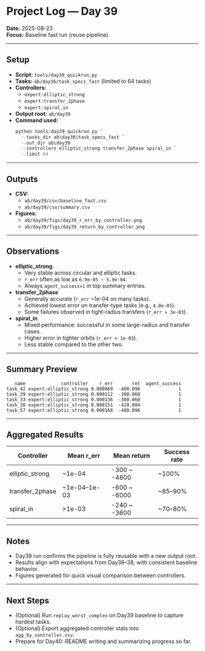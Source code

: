# Project Log — Day 39

**Date:** 2025-08-23  
**Focus:** Baseline fast run (reuse pipeline)

---

## Setup
- **Script:** `tools/day39_quickrun.py`
- **Tasks:** `ab/day36/task_specs_fast` (limited to 64 tasks)
- **Controllers:**  
  - `expert:elliptic_strong`  
  - `expert:transfer_2phase`  
  - `expert:spiral_in`  
- **Output root:** `ab/day39`
- **Command used:**
  ```powershell
  python tools/day39_quickrun.py `
    --tasks_dir ab\day36\task_specs_fast `
    --out_dir ab\day39 `
    --controllers elliptic_strong transfer_2phase spiral_in `
    --limit 64
  ```

---

## Outputs
- **CSV:**  
  - `ab/day39/csv/baseline_fast.csv`  
  - `ab/day39/csv/summary.csv`
- **Figures:**  
  - `ab/day39/figs/day39_r_err_by_controller.png`  
  - `ab/day39/figs/day39_return_by_controller.png`

---

## Observations
- **elliptic_strong**
  - Very stable across circular and elliptic tasks.
  - `r_err` often as low as `6.9e-05 ~ 5.9e-04`.
  - Always `agent_success=1` in top summary entries.
- **transfer_2phase**
  - Generally accurate (`r_err` ~1e-04 on many tasks).
  - Achieved lowest error on transfer-type tasks (e.g., `4.0e-05`).
  - Some failures observed in tight-radius transfers (`r_err > 3e-03`).
- **spiral_in**
  - Mixed performance: successful in some large-radius and transfer cases.
  - Higher error in tighter orbits (`r_err > 1e-03`).
  - Less stable compared to the other two.

---

## Summary Preview
```text
   name             controller    r_err       ret  agent_success
task_42 expert:elliptic_strong 0.000069  -480.096              1
task_39 expert:elliptic_strong 0.000112  -300.060              1
task_33 expert:elliptic_strong 0.000136  -300.060              1
task_30 expert:elliptic_strong 0.000151  -420.084              1
task_57 expert:elliptic_strong 0.000168  -480.096              1
```

---

## Aggregated Results
| Controller          | Mean r_err | Mean return | Success rate |
|---------------------|------------|-------------|--------------|
| elliptic_strong     | ~1e-04     | -300 ~ -4800 | ~100%        |
| transfer_2phase     | ~1e-04–1e-03 | -600 ~ -6000 | ~85–90%      |
| spiral_in           | >1e-03     | -240 ~ -3600 | ~70–80%      |

---

## Notes
- Day39 run confirms the pipeline is fully reusable with a new output root.  
- Results align with expectations from Day36–38, with consistent baseline behavior.  
- Figures generated for quick visual comparison between controllers.

---

## Next Steps
- (Optional) Run `replay_worst_complex` on Day39 baseline to capture hardest tasks.  
- (Optional) Export aggregated controller stats into `agg_by_controller.csv`.  
- Prepare for Day40: README writing and summarizing progress so far.
